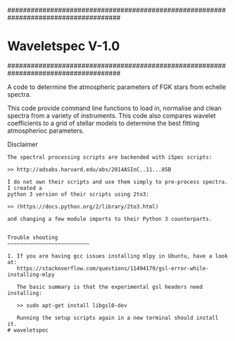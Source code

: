 #####################################################################################
#                              Waveletspec V-1.0                                    #
#####################################################################################

A code to determine the atmospheric parameters of FGK stars from
echelle spectra. 

This code provide command line functions to load in, normalise and clean spectra from
a variety of instruments. This code also compares wavelet coefficients to a grid of
stellar models to determine the best fitting atmospherioc parameters.

Disclaimer
~~~~~~~~~~~~~~~~~~~~~~~~~~~~~~~~~~~~~~~~~~~~~~~~~~~~~~~~~~~~~~~~~~~~~~~~~~~~~~~~~~~~~~
The spectral processing scripts are backended with iSpec scripts:

>> http://adsabs.harvard.edu/abs/2014ASInC..11...85B

I do not own their scripts and use them simply to pre-process spectra. I created a 
python 3 version of their scripts using 2to3:

>> (https://docs.python.org/2/library/2to3.html)

and changing a few module imports to their Python 3 counterparts. 


Trouble shooting
~~~~~~~~~~~~~~~~~~~~~~~~~~

1. If you are having gcc issues installing mlpy in Ubuntu, have a look at:
   https://stackoverflow.com/questions/11494179/gsl-error-while-installing-mlpy

   The basic summary is that the experimental gsl headers need installing:

   >> sudo apt-get install libgsl0-dev  

   Running the setup scripts again in a new terminal should install it.
# waveletspec
